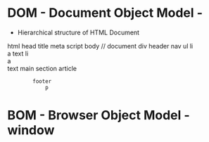 # DOM - Document Object Model -

- Hierarchical structure of HTML Document

html
head
title
meta
script
body // document
div
header
nav
ul
li  
 a
text
li  
 a  
 text
main
section
article

            footer
                p

# BOM - Browser Object Model - window
